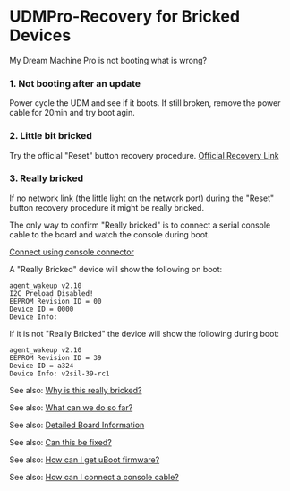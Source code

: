 # UDMPro-Recovery for Bricked Devices

My Dream Machine Pro is not booting what is wrong?

### 1. Not booting after an update
Power cycle the UDM and see if it boots. If still broken, remove the power cable for 20min and try boot agin.

### 2. Little bit bricked
Try the official "Reset" button recovery procedure.
[Official Recovery Link](https://help.ui.com/hc/en-us/articles/360043360253-UniFi-Recovery-Mode)

### 3. Really bricked
If no network link (the little light on the network port) during the "Reset" button recovery procedure it might be really bricked.

The only way to confirm "Really bricked" is to connect a serial console cable to the board and watch the console during boot.

[Connect using console connector](UDMProConsoleCable.md)

A "Really Bricked" device will show the following on boot:
```
agent_wakeup v2.10
I2C Preload Disabled!
EEPROM Revision ID = 00
Device ID = 0000
Device Info:
```
If it is not "Really Bricked" the device will show the following during boot:
```
agent_wakeup v2.10
EEPROM Revision ID = 39
Device ID = a324
Device Info: v2sil-39-rc1
```

See also: [Why is this really bricked?](UDMProBicked.md)

See also: [What can we do so far?](UDMProCommands.md)

See also: [Detailed Board Information](UDMProBoardInfo.md)

See also: [Can this be fixed?](UDMProFix.md)

See also: [How can I get uBoot firmware?](UDMProExtractFirmware.md)

See also: [How can I connect a console cable?](UDMProConsoleCable.md)